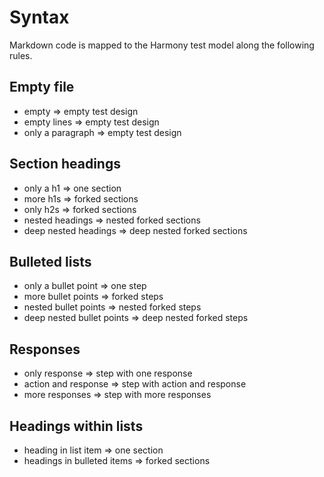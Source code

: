 # Syntax

Markdown code is mapped to the Harmony test model along the following rules.

## Empty file

- empty => empty test design
- empty lines => empty test design
- only a paragraph => empty test design

## Section headings

- only a h1 => one section
- more h1s => forked sections
- only h2s => forked sections
- nested headings => nested forked sections
- deep nested headings => deep nested forked sections

## Bulleted lists

- only a bullet point => one step
- more bullet points => forked steps
- nested bullet points => nested forked steps
- deep nested bullet points => deep nested forked steps

## Responses

- only response => step with one response
- action and response => step with action and response
- more responses => step with more responses

## Headings within lists

- heading in list item => one section
- headings in bulleted items => forked sections
